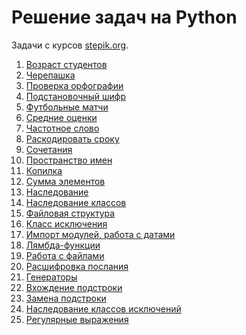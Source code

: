 <h1>Решение задач на Python</h1>
<p>Задачи с курсов <a href="https://stepik.org/">stepik.org</a>.</p>
<ol>
    <li><a href="https://github.com/allicen/Python-task-solution/tree/master/age-of-students">Возраст студентов</a></li>
    <li><a href="https://github.com/allicen/Python-task-solution/tree/master/turtle">Черепашка</a></li>
    <li><a href="https://github.com/allicen/Python-task-solution/tree/master/spellcheck">Проверка орфографии</a></li>
    <li><a href="https://github.com/allicen/Python-task-solution/tree/master/wildcard-cipher">Подстановочный шифр</a></li>
    <li><a href="https://github.com/allicen/Python-task-solution/tree/master/football">Футбольные матчи</a></li>
    <li><a href="https://github.com/allicen/Python-task-solution/tree/master/average-mark">Средние оценки</a></li>
    <li><a href="https://github.com/allicen/Python-task-solution/tree/master/frequency-word">Частотное слово</a></li>
    <li><a href="https://github.com/allicen/Python-task-solution/tree/master/decode-the-string">Раскодировать сроку</a></li>
    <li><a href="https://github.com/allicen/Python-task-solution/tree/master/combinations">Сочетания</a></li>
    <li><a href="https://github.com/allicen/Python-task-solution/tree/master/name-space">Пространство имен</a></li>
    <li><a href="https://github.com/allicen/Python-task-solution/tree/master/moneybox">Копилка</a></li>
    <li><a href="https://github.com/allicen/Python-task-solution/tree/master/sum-of-elements">Сумма элементов</a></li>
    <li><a href="https://github.com/allicen/Python-task-solution/tree/master/descendant">Наследование</a></li>
    <li><a href="https://github.com/allicen/Python-task-solution/tree/master/class-inheritance">Наследование классов</a></li>
    <li><a href="https://github.com/allicen/Python-task-solution/tree/master/catalog">Файловая структура</a></li>
    <li><a href="https://github.com/allicen/Python-task-solution/tree/master/class-raise">Класс исключения</a></li>
    <li><a href="https://github.com/allicen/Python-task-solution/tree/master/import-modules">Импорт модулей, работа с датами</a></li>
    <li><a href="https://github.com/allicen/Python-task-solution/tree/master/lambda">Лямбда-функции</a></li>
    <li><a href="https://github.com/allicen/Python-task-solution/tree/master/scanner-file">Работа с файлами</a></li>
    <li><a href="https://github.com/allicen/Python-task-solution/tree/master/modules-passwords">Расшифровка послания</a></li>
    <li><a href="https://github.com/allicen/Python-task-solution/tree/master/primes">Генераторы</a></li>
    <li><a href="https://github.com/allicen/Python-task-solution/tree/master/str-find">Вхождение подстроки</a></li>
    <li><a href="https://github.com/allicen/Python-task-solution/tree/master/substring">Замена подстроки</a></li>
    <li><a href="https://github.com/allicen/Python-task-solution/tree/master/exception-class">Наследование классов исключений</a></li>
    <li><a href="https://github.com/allicen/Python-task-solution/tree/master/regex">Регулярные выражения</a></li>
</ol>